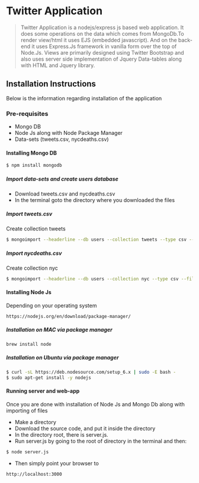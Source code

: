 # Twitter Application

> Twitter Application is a nodejs/express js based web application. It does some operations on the data which 
comes from MongoDb.To render view/html it uses EJS (embedded javascript). And on the back-end
it uses Express.Js framework in vanilla form over the top of Node.Js. Views are primarily designed using Twitter Bootstrap
and also uses server side implementation of Jquery Data-tables along with HTML and Jquery library.

## Installation Instructions

Below is the information regarding installation of the application

### Pre-requisites
- Mongo DB
- Node Js along with Node Package Manager
- Data-sets (tweets.csv, nycdeaths.csv)

#### Installing Mongo DB

```sh
$ npm install mongodb
```

##### Import data-sets and create users database
- Download tweets.csv and nycdeaths.csv
- In the terminal goto the directory where you downloaded the files

##### Import tweets.csv
Create collection tweets
```sh
$ mongoimport --headerline --db users --collection tweets --type csv --file tweets.csv
```
##### Import nycdeaths.csv
Create collection nyc
```sh
$ mongoimport --headerline --db users --collection nyc --type csv --file nycdeaths.csv
```
#### Installing Node Js
Depending on your operating system

```sh
https://nodejs.org/en/download/package-manager/
```

##### Installation on MAC via package manager

```sh
brew install node
```

##### Installation on Ubuntu via package manager

```sh
$ curl -sL https://deb.nodesource.com/setup_6.x | sudo -E bash -
$ sudo apt-get install -y nodejs

```

#### Running server and web-app
Once you are done with installation of Node Js and Mongo Db along with importing of files
- Make a directory
- Download the source code, and put it inside the directory
- In the directory root, there is server.js.
- Run server.js by going to the root of directory in the terminal and then:
```sh
$ node server.js
```
- Then simply point your browser to 
```sh
http://localhost:3000
```
